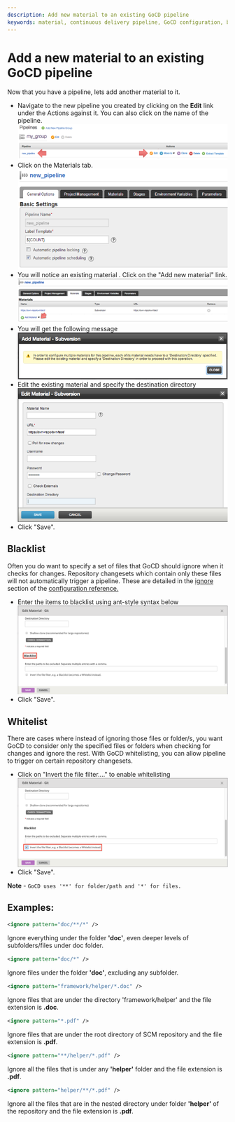 ```yaml
---
description: Add new material to an existing GoCD pipeline
keywords: material, continuous delivery pipeline, GoCD configuration, blacklist, CD pipeline
---
```


# Add a new material to an existing GoCD pipeline

Now that you have a pipeline, lets add another material to it.

-   Navigate to the new pipeline you created by clicking on the **Edit** link under the Actions against it. You can also click on the name of the pipeline.
![](../resources/images/edit_pipeline_link.png)
-   Click on the Materials tab.
![](../resources/images/pipeline_general_options.png)
-   You will notice an existing material . Click on the "Add new material" link.
![](../resources/images/add_new_material.png)
-   You will get the following message
![](../resources/images/define_destination_folder.png)
-   Edit the existing material and specify the destination directory
![](../resources/images/edit_material.png)
-   Click "Save".

## Blacklist 

Often you do want to specify a set of files that GoCD should ignore when it checks for changes. Repository changesets which contain only these files will not automatically trigger a pipeline. These are detailed in the [ignore](configuration_reference.md#ignore) section of the [configuration reference.](configuration_reference.md)

-   Enter the items to blacklist using ant-style syntax below
![](../resources/images/edit_material_blacklist.png)
-   Click "Save".

## Whitelist

There are cases where instead of ignoring those files or folder/s, you want GoCD to consider only the specified files or folders when checking for changes and ignore the rest. With GoCD whitelisting, you can allow pipeline to trigger on certain repository changesets.

- Click on "Invert the file filter...." to enable whitelisting
![](../resources/images/edit_material_whitelist.png)
- Click "Save".

**Note** - ```GoCD uses '**' for folder/path and '*' for files.```

## Examples:

```xml
<ignore pattern="doc/**/*" />
```
Ignore everything under the folder **'doc'**, even deeper levels of subfolders/files under doc folder.

```xml
<ignore pattern="doc/*" />
```
Ignore files under the folder **'doc'**, excluding any subfolder.

```xml
<ignore pattern="framework/helper/*.doc" />
```
Ignore files that are under the directory 'framework/helper' and the file extension is **.doc**.

```xml
<ignore pattern="*.pdf" />
```
Ignore files that are under the root directory of SCM repository and the file extension is **.pdf**.

```xml
<ignore pattern="**/helper/*.pdf" />
```
Ignore all the files that is under any **'helper'** folder and the file extension is **.pdf**.

```xml
<ignore pattern="helper/**/*.pdf" />
```

Ignore all the files that are in the nested directory under folder **'helper'** of the repository and the file extension is **.pdf**.
